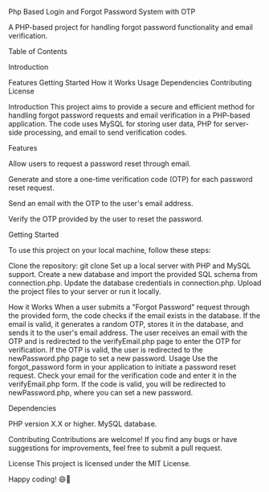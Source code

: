 Php Based Login and Forgot Password System with OTP

A PHP-based project for handling forgot password functionality and email verification.

Table of Contents

Introduction

Features
Getting Started
How it Works
Usage
Dependencies
Contributing
License


Introduction
This project aims to provide a secure and efficient method for handling forgot password requests and email verification in a PHP-based application. The code uses MySQL for storing user data, PHP for server-side processing, and email to send verification codes.

Features

Allow users to request a password reset through email.

Generate and store a one-time verification code (OTP) for each password reset request.

Send an email with the OTP to the user's email address.

Verify the OTP provided by the user to reset the password.

Getting Started

To use this project on your local machine, follow these steps:

Clone the repository: git clone 
Set up a local server with PHP and MySQL support.
Create a new database and import the provided SQL schema from connection.php.
Update the database credentials in connection.php.
Upload the project files to your server or run it locally.

How it Works
When a user submits a "Forgot Password" request through the provided form, the code checks if the email exists in the database.
If the email is valid, it generates a random OTP, stores it in the database, and sends it to the user's email address.
The user receives an email with the OTP and is redirected to the verifyEmail.php page to enter the OTP for verification.
If the OTP is valid, the user is redirected to the newPassword.php page to set a new password.
Usage
Use the forgot_password form in your application to initiate a password reset request.
Check your email for the verification code and enter it in the verifyEmail.php form.
If the code is valid, you will be redirected to newPassword.php, where you can set a new password.

Dependencies

PHP version X.X or higher.
MySQL database.

Contributing
Contributions are welcome! If you find any bugs or have suggestions for improvements, feel free to submit a pull request.

License
This project is licensed under the MIT License.

Happy coding! 😄🚀
